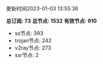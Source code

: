 更新时间2023-01-03 13:55:36

**总订阅: 73**
**总节点: 1532**
**有效节点: 910**
- ss节点: 393
- trojan节点: 242
- v2ray节点: 273
- ssr节点: 2
